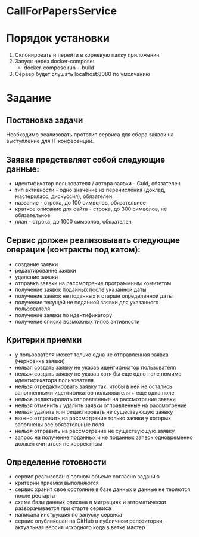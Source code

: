 # CallForPapersService

# Порядок установки
1. Склонировать и перейти в корневую папку приложения
2. Запуск через docker-compose:
   - docker-compose run --build
3. Сервер будет слушать localhost:8080 по умолчанию

# Задание
## Постановка задачи

Необходимо реализовать прототип сервиса для сбора заявок на выступление для IT конференции.

## Заявка представляет собой следующие данные:

- идентификатор пользователя / автора заявки - Guid, обязателен
- тип активности - одно значение из перечисления (доклад, мастеркласс, дискуссия), обязателен
- название - строка, до 100 символов, обязательное
- краткое описание для сайта - строка, до 300 символов, не обязательное
- план - строка, до 1000 символов, обязателен

## Сервис должен реализовывать следующие операции (контракты под катом):
- создание заявки
- редактирование заявки
- удаление заявки
- отправка заявки на рассмотрение программным комитетом
- получение заявок поданных после указанной даты
- получение заявок не поданных и старше определенной даты
- получение текущей не поданной заявки для указанного пользователя
- получение заявки по идентификатору
- получение списка возможных типов активности

## Критерии приемки
- у пользователя может только одна не отправленная заявка (черновика заявки)
- нельзя создать заявку не указав идентификатор пользователя
- нельзя создать заявку не указав хотя бы еще одно поле помимо идентификатора пользователя
- нельзя отредактировать заявку так, чтобы  в ней не остались заполненными идентификатор пользователя + еще одно поле
- нельзя редактировать отправленные на рассмотрение заявки
- нельзя отменить / удалить заявки отправленные на рассмотрение
- нельзя удалить или редактировать не существующую заявку
- можно отправить на рассмотрение только заявки у которых заполнены все обязательные поля
- нельзя отправить на рассмотрение не существующую заявку
- запрос на получение поданных и не поданных заявок одновременно должен считаться не корректным

## Определение готовности
- сервис реализован в полном объеме согласно заданию
- критерии приемки выполняются
- сервис хранит свое состояние в базе данных и данные не теряются после рестарта
- схема базы данных описана в миграциях и автоматически разворачивается при старте сервиса
- написана инструкция по запуску сервиса
- сервис опубликован на GitHub в публичном репозитории, актуальная версия исходного кода в ветке мастер